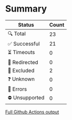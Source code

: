 # Summary

| Status         | Count |
|----------------|-------|
| 🔍 Total       | 23    |
| ✅ Successful  | 21    |
| ⏳ Timeouts    | 0     |
| 🔀 Redirected  | 0     |
| 👻 Excluded    | 2     |
| ❓ Unknown     | 0     |
| 🚫 Errors      | 0     |
| ⛔ Unsupported | 0     |
[Full Github Actions output](https://github.com/navchandar/navchandar.github.io/actions/runs/17543448231?check_suite_focus=true)

